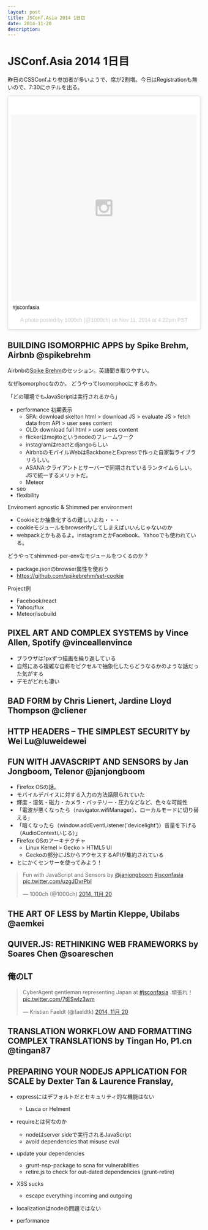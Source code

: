 ```yaml
---
layout: post
title: JSConf.Asia 2014 1日目
date: 2014-11-20
description: 
---
```


# JSConf.Asia 2014 1日目

昨日のCSSConfより参加者が多いようで、席が2割増。今日はRegistrationも無いので、7:30にホテルを出る。

<blockquote class="instagram-media" data-instgrm-captioned data-instgrm-version="4" style=" background:#FFF; border:0; border-radius:3px; box-shadow:0 0 1px 0 rgba(0,0,0,0.5),0 1px 10px 0 rgba(0,0,0,0.15); margin: 1px; max-width:658px; padding:0; width:99.375%; width:-webkit-calc(100% - 2px); width:calc(100% - 2px);"><div style="padding:8px;"> <div style=" background:#F8F8F8; line-height:0; margin-top:40px; padding:50% 0; text-align:center; width:100%;"> <div style=" background:url(data:image/png;base64,iVBORw0KGgoAAAANSUhEUgAAACwAAAAsCAMAAAApWqozAAAAGFBMVEUiIiI9PT0eHh4gIB4hIBkcHBwcHBwcHBydr+JQAAAACHRSTlMABA4YHyQsM5jtaMwAAADfSURBVDjL7ZVBEgMhCAQBAf//42xcNbpAqakcM0ftUmFAAIBE81IqBJdS3lS6zs3bIpB9WED3YYXFPmHRfT8sgyrCP1x8uEUxLMzNWElFOYCV6mHWWwMzdPEKHlhLw7NWJqkHc4uIZphavDzA2JPzUDsBZziNae2S6owH8xPmX8G7zzgKEOPUoYHvGz1TBCxMkd3kwNVbU0gKHkx+iZILf77IofhrY1nYFnB/lQPb79drWOyJVa/DAvg9B/rLB4cC+Nqgdz/TvBbBnr6GBReqn/nRmDgaQEej7WhonozjF+Y2I/fZou/qAAAAAElFTkSuQmCC); display:block; height:44px; margin:0 auto -44px; position:relative; top:-22px; width:44px;"></div></div> <p style=" margin:8px 0 0 0; padding:0 4px;"> <a href="https://instagram.com/p/vmew1DhpxN/" style=" color:#000; font-family:Arial,sans-serif; font-size:14px; font-style:normal; font-weight:normal; line-height:17px; text-decoration:none; word-wrap:break-word;" target="_top">#jsconfasia</a></p> <p style=" color:#c9c8cd; font-family:Arial,sans-serif; font-size:14px; line-height:17px; margin-bottom:0; margin-top:8px; overflow:hidden; padding:8px 0 7px; text-align:center; text-overflow:ellipsis; white-space:nowrap;">A photo posted by 1000ch (@1000ch) on <time style=" font-family:Arial,sans-serif; font-size:14px; line-height:17px;" datetime="2014-11-20T00:22:30+00:00">Nov 11, 2014 at 4:22pm PST</time></p></div></blockquote>

## BUILDING ISOMORPHIC APPS by Spike Brehm, Airbnb @spikebrehm

Airbnbの[Spike Brehm](http://twitter.com/spikebrehm)のセッション。英語聞き取りやすい。

なぜIsomorphocなのか。
どうやってIsomorphocにするのか。

「どの環境でもJavaScriptは実行されるから」


- performance 初期表示
    - SPA: download skelton html > download JS > evaluate JS > fetch data from API > user sees content
    - OLD: download full html > user sees content
    - flickerはmojitoというnodeのフレームワーク
    - instagramはreactとdjangoらしい
    - AirbnbのモバイルWebはBackboneとExpressで作った自家製ライブラリらしい。
    - ASANA:クライアントとサーバーで同期されているランタイムらしい。JSで統一するメリットだ。
    - Meteor
- seo
- flexibility

Enviroment agnostic & Shimmed per environment

- Cookieとか抽象化するの難しいよね・・・
- cookieモジュールをbrowserifyしてしまえばいいんじゃないのか
- webpackとかもあるよ。instagramとかFacebook、Yahooでも使われている。

どうやってshimmed-per-envなモジュールをつくるのか？
- package.jsonのbrowser属性を使おう
- https://github.com/spikebrehm/set-cookie

Project例
- Facebook/react
- Yahoo/flux
- Meteor/isobuild

## PIXEL ART AND COMPLEX SYSTEMS by Vince Allen, Spotify @vinceallenvince

- ブラウザは1pxずつ描画を繰り返している
- 自然にある複雑な自称をピクセルで抽象化したらどうなるかのような話だった気がする
- デモがどれも凄い

## BAD FORM by Chris Lienert, Jardine Lloyd Thompson @cliener

## HTTP HEADERS – THE SIMPLEST SECURITY by Wei Lu@luweidewei

## FUN WITH JAVASCRIPT AND SENSORS by Jan Jongboom, Telenor @janjongboom

- Firefox OSの話。
- モバイルデバイスに対する入力の方法話限られていた
- 輝度・湿気・磁力・カメラ・バッテリー・圧力などなど、色々な可能性
- 「電波が悪くなったら（navigator.wifiManager）、ローカルモードに切り替える」
- 「暗くなったら（window.addEventListener('devicelight')）音量を下げる（AudioContextいじる）」
- Firefox OSのアーキテクチャ
    - Linux Kernel > Gecko > HTML5 UI
    - Geckoの部分にJSからアクセスするAPIが集約されている
- とにかくセンサーを使ってみよう！

<blockquote class="twitter-tweet" lang="ja"><p>Fun with JavaScript and Sensors by <a href="https://twitter.com/janjongboom">@janjongboom</a> <a href="https://twitter.com/hashtag/jsconfasia?src=hash">#jsconfasia</a> <a href="http://t.co/uzgJDvrPbI">pic.twitter.com/uzgJDvrPbI</a></p>&mdash; 1000ch (@1000ch) <a href="https://twitter.com/1000ch/status/535311304526163968">2014, 11月 20</a></blockquote>

## THE ART OF LESS by Martin Kleppe, Ubilabs @aemkei

## QUIVER.JS: RETHINKING WEB FRAMEWORKS by Soares Chen @soareschen

## 俺のLT

<blockquote class="twitter-tweet" lang="ja"><p>CyberAgent gentleman representing Japan at <a href="https://twitter.com/hashtag/jsconfasia?src=hash">#jsconfasia</a> .頑張れ！ <a href="http://t.co/7tESwlz3wm">pic.twitter.com/7tESwlz3wm</a></p>&mdash; Kristian Faeldt (@faeldtk) <a href="https://twitter.com/faeldtk/status/535340940123049984">2014, 11月 20</a></blockquote>

## TRANSLATION WORKFLOW AND FORMATTING COMPLEX TRANSLATIONS by Tingan Ho, P1.cn @tingan87

## PREPARING YOUR NODEJS APPLICATION FOR SCALE by Dexter Tan & Laurence Franslay, 

- expressにはデフォルトだとセキュリティ的な機能はない
    - Lusca or Helment
- requireとは何なのか
    - nodeはserver sideで実行されるJavaScript
    - avoid dependencies that misuse eval
- update your dependencies
    - grunt-nsp-package to scna for vulnerablities
    - retire.js to check for out-dated dependencies (grunt-retire)
- XSS sucks
    - escape everything incoming and outgoing
    
- localizationはnodeの問題ではない

- performance